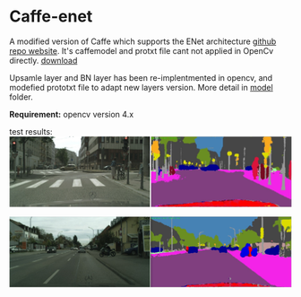 # Caffe-enet

A modified version of Caffe which supports the ENet architecture [github repo website](https://github.com/TimoSaemann/ENet).
It's caffemodel and protxt file cant not applied in OpenCv directly. [download](https://github.com/TimoSaemann/ENet)

Upsamle layer and BN layer has been re-implentmented in opencv, and modefied prototxt file to adapt new layers version. More detail in [model](/model) folder.

**Requirement:**
opencv version 4.x

test results:
![ALT_TEXT](example_image/pred1.jpg)

![ALT_TEXT](example_image/pred2.jpg)